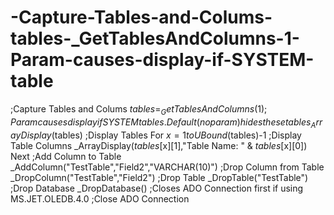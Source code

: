 # -Capture-Tables-and-Colums-tables-_GetTablesAndColumns-1-Param-causes-display-if-SYSTEM-table
;Capture Tables and Colums $tables = _GetTablesAndColumns(1)   ;Param causes display if SYSTEM tables.  Default (no param) hides these tables _ArrayDisplay($tables)   ;Display Tables For $x = 1 to UBound($tables)-1   ;Display Table Columns     _ArrayDisplay($tables[$x][1],"Table Name: " &amp; $tables[$x][0]) Next  ;Add Column to Table _AddColumn("TestTable","Field2","VARCHAR(10)")  ;Drop Column from Table _DropColumn("TestTable","Field2")  ;Drop Table _DropTable("TestTable")  ;Drop Database _DropDatabase()   ;Closes ADO Connection first if using MS.JET.OLEDB.4.0  ;Close ADO Connection

